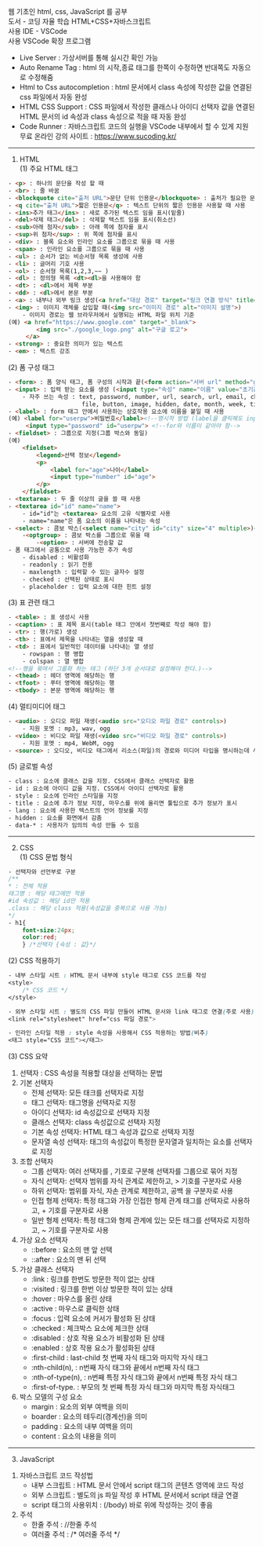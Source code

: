 웹 기초인 html, css, JavaScript 를 공부  
도서 - 코딩 자율 학습 HTML+CSS+자바스크립트  
사용 IDE - VSCode  
사용 VSCode 확장 프로그램  
- Live Server : 가상서버를 통해 실시간 확인 가능
- Auto Rename Tag : html 의 시작,종료 태그를 한쪽이 수정하면 반대쪽도 자동으로 수정해줌
- Html to Css autocompletion : html 문서에서 class 속성에 작성한 값을 연결된 css 파일에서 자동 완성
- HTML CSS Support : CSS 파일에서 작성한 클래스나 아이디 선택자 값을 연결된 HTML 문서의 id 속성과 class 속성으로 적을 때 자동 완성
- Code Runner : 자바스크립트 코드의 실행을 VSCode 내부에서 할 수 있게 지원  
무료 온라인 강의 사이트 : https://www.sucoding.kr/
--------------------------------------------------------------------------------------------------
1. HTML  
(1) 주요 HTML 태그  
```html
- <p> : 하나의 문단을 작성 할 때
- <br> : 줄 바꿈
- <blockquote cite="출처 URL">문단 단위 인용문</blockquote> : 출처가 필요한 문단 단위 인용문에 사용
- <q cite="출처 URL">짧은 인용문</q> : 텍스트 단위의 짧은 인용문 사용할 때 사용
- <ins>추가 태그</ins> : 새로 추가된 텍스트 임을 표시(밑줄)
- <del>삭제 태그</del> : 삭제할 텍스트 임을 표시(취소선)
- <sub>아래 첨자</sub> : 아래 쪽에 첨자를 표시
- <sup>위 첨자</sup> : 위 쪽에 첨자를 표시
- <div> : 블록 요소와 인라인 요소를 그룹으로 묶을 때 사용
- <span> : 인라인 요소를 그룹으로 묶을 때 사용
- <ul> : 순서가 없는 비순서형 목록 생성에 사용
- <li> : 글머리 기호 사용
- <ol> : 순서형 목록(1,2,3,~~ )
- <dl> : 정의형 목록 <dt><dl>을 사용해야 함
- <dt> : <dl>에서 제목 부분
- <dd> : <dl>에서 본문 부분
- <a> : 내부나 외부 링크 생성(<a href="대상 경로" target="링크 연결 방식" title="링크 설명">)
- <img> : 이미지 객체를 삽입할 때(<img src="이미지 경로" alt="이미지 설명">)
    - 이미지 경로는 웹 브라우저에서 실행되는 HTML 파일 위치 기준
(예) <a href="https://www.google.com" target="_blank">
        <img src="./google_logo.png" alt="구글 로고">
     </a>
- <strong> : 중요한 의미가 있는 텍스트
- <em> : 텍스트 강조
```
(2) 폼 구성 태그
```html
- <form> : 폼 양식 태그, 폼 구성의 시작과 끝(<form action="서버 url" method="get 또는 post"></form>)
- <input> : 입력 받는 요소를 생성 (<input type="속성" name="이름" value="초기값">)
    - 자주 쓰는 속성 : text, password, number, url, search, url, email, checkbox, radio, 
                     file, button, image, hidden, date, month, week, time, color, submit, reset
- <label> : form 태그 안에서 사용하는 상호작용 요소에 이름을 붙일 때 사용
(예) <label for="userpw">비밀번호</label><!--명시적 방법 (label을 클릭해도 input에 커서 이동)-->
     <input type="password" id="userpw"> <!--for와 이름이 같아야 함-->
- <fieldset> : 그룹으로 지정(그룹 박스와 동일)
(예) 
    <fieldset>       
        <legend>선택 정보</legend>
        <p>
            <label for="age">나이</label>
            <input type="number" id="age">
        </p>
    </fieldset>
- <textarea> : 두 줄 이상의 글을 쓸 때 사용
- <textarea id="id" name="name">
    - id="id"는 <textarea> 요소의 고유 식별자로 사용
    - name="name"은 폼 요소의 이름을 나타내는 속성
- <select> : 콤보 박스(<select name="city" id="city" size="4" multiple>)<!--4개씩 표시, 다중 선택-->
    -<optgroup> : 콤보 박스를 그룹으로 묶을 때 
        -<option> : 서버에 전송할 값
- 폼 태그에서 공통으로 사용 가능한 추가 속성
    - disabled : 비활성화
    - readonly : 읽기 전용
    - maxlength : 입력할 수 있는 글자수 설정
    - checked : 선택된 상태로 표시
    - placeholder : 입력 요소에 대한 힌트 설정
```
(3) 표 관련 태그
```html
- <table> : 표 생성시 사용
- <caption> : 표 제목 표시(table 태그 안에서 첫번째로 작성 해야 함)
- <tr> : 행(가로) 생성
- <th> : 표에서 제목을 나타내는 열을 생성할 때
- <td> : 표에서 일반적인 데이터를 나타내는 열 생성
    - rowspan : 행 병합
    - colspan : 열 병합
<!--행을 묶여서 그룹화 하는 태그 (하단 3개 순서대로 설정해야 한다.)-->
- <thead> : 헤더 영역에 해당하는 행
- <tfoot> : 푸터 영역에 해당하는 행
- <tbody> : 본문 영역에 해당하는 행
```
(4) 멀티미디어 태그
```html
- <audio> : 오디오 파일 재생(<audio src="오디오 파일 경로" controls>)
    - 지원 포멧 : mp3, wav, ogg
- <video> : 비디오 파일 재생(<video src="비디오 파일 경로" controls>)
    - 지원 포멧 : mp4, WebM, ogg
- <source> : 오디오, 비디오 태그에서 리소스(파일)의 경로와 미디어 타입을 명시하는데 사용
```
(5) 글로벌 속성
```html
- class : 요소에 클래스 값을 지정. CSS에서 클래스 선택자로 활용
- id : 요소에 아이디 값을 지정. CSS에서 아이디 선택자로 활용
- style : 요소에 인라인 스타일을 지정
- title : 요소에 추가 정보 지정, 마우스를 위에 올리면 툴팁으로 추가 정보가 표시
- lang : 요소에 사용한 텍스트의 언어 정보를 지정
- hidden : 요소를 화면에서 감춤
- data-* : 사용자가 임의의 속성 만들 수 있음
```
--------------------------------------------------------------------------
2. CSS  
(1) CSS 문법 형식
```css
- 선택자와 선언부로 구분
/**  
* : 전체 적용
태그명 : 해당 태그에만 적용
#id 속성값 : 해당 id만 적용
.class : 해당 class 적용(속성값을 중복으로 사용 가능)
*/
- h1{ 
    font-size:24px; 
    color:red;
    } /*선택자 {속성 : 값}*/
``` 
(2) CSS 적용하기
```css
- 내부 스타일 시트 : HTML 문서 내부에 style 태그로 CSS 코드를 작성
<style>
    /* CSS 코드 */
</style>

- 외부 스타일 시트 : 별도의 CSS 파일 만들어 HTML 문서와 link 태그로 연결(주로 사용)
<link rel="stylesheet" href="css 파일 경로">

- 인라인 스타일 적용 : style 속성을 사용해서 CSS 적용하는 방법(비추)
<태그 style="CSS 코드"></태그>
```
(3) CSS 요약
1) 선택자 : CSS 속성을 적용할 대상을 선택하는 문법
2) 기본 선택자 
    - 전체 선택자: 모든 태크를 선택자로 지정
    - 태그 선택자: 태그명을 선택자로 지정
    - 아이디 선택자: id 속성값으로 선택자 지정
    - 클래스 선택자: class 속성값으로 선택자 지정
    - 기본 속성 선택자: HTML 태그 속성과 값으로 선택자 지정
    - 문자열 속성 선택자: 태그의 속성값이 특정한 문자열과 일치하는 요소를 선택자로 지정
3) 조합 선택자
    - 그룹 선택자: 여러 선택자를 , 기호로 구분해 선택자를 그룹으로 묶어 지정
    - 자식 선택자: 선택자 범위를 자식 관계로 제한하고, > 기호를 구분자로 사용
    - 하위 선택자: 범위를 자식, 자손 관계로 제한하고, 공백 을 구분자로 사용
    - 인접 형제 선택자: 특정 태그와 가장 인접한 형제 관계 태그를 선택자로 사용하고, + 기호를 구분자로 사용
    - 일반 형제 선택자: 특정 태그와 형제 관계에 있는 모든 태그를 선택자로 지정하고, ~ 기호를 구분자로 사용
4) 가상 요소 선택자
    - ::before : 요소의 맨 앞 선택
    - ::after : 요소의 맨 뒤 선택
5) 가상 클래스 선택자
    - :link : 링크를 한번도 방문한 적이 없는 상태
    - :visited : 링크를 한번 이상 방문한 적이 있는 상태
    - :hover : 마우스를 올린 상태
    - :active : 마우스로 클릭한 상태
    - :focus : 입력 요소에 커서가 활성화 된 상태
    - :checked : 체크박스 요소에 체크한 상태
    - :disabled : 상호 작용 요소가 비활성화 된 상태
    - :enabled : 상호 작용 요소가 활성화된 상태
    - :first-child : last-child 첫 번째 자식 태그와 마지막 자식 태그
    - :nth-child(n), : n번째 자식 태그와 끝에서 n번째 자식 태그
    - :nth-of-type(n), : n번째 특정 자식 태그와 끝에서 n번째 특정 자식 태그
    - :first-of-type. : 부모의 첫 번째 특정 자식 태그와 마지막 특정 자식태그
6) 박스 모델의 구성 요소
    - margin : 요소의 외부 여백을 의미
    - boarder : 요소의 테두리(경계선)을 의미
    - padding : 요소의 내부 여백을 의미
    - content : 요소의 내용을 의미
--------------------------------------------------------------------------------
3. JavaScript
1) 자바스크립트 코드 작성법
    - 내부 스크립트 : HTML 문서 안에서 script 태그의 콘텐츠 영역에 코드 작성
    - 외부 스크립트 : 별도의 js 파일 작성 후 HTML 문서에서 script 태글 연결
    - script 태그의 사용위치 : (/body) 바로 위에 작성하는 것이 좋음
2) 주석
    - 한줄 주석 : //한줄 주석
    - 여러줄 주석 : /* 여러줄 주석 */ 